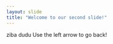 ```yaml
---
layout: slide
title: "Welcome to our second slide!"
---
```

ziba dudu
Use the left arrow to go back!
